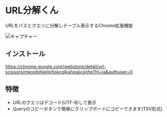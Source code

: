 # URL分解くん

URLをパスとクエリに分解しテーブル表示するChrome拡張機能

![キャプチャー](https://raw.githubusercontent.com/wiki/qazsato/chrome-url-scissors/image.png)

## インストール

https://chrome.google.com/webstore/detail/url-scissors/mkopfehjejlpfipkcglkaheajjcjjnhp?hl=ja&authuser=0

## 特徴

- URLのクエリはデコード(UTF-8)して表示
- Queryのコピーボタンで簡単にクリップボードにコピーできます(TSV形式)